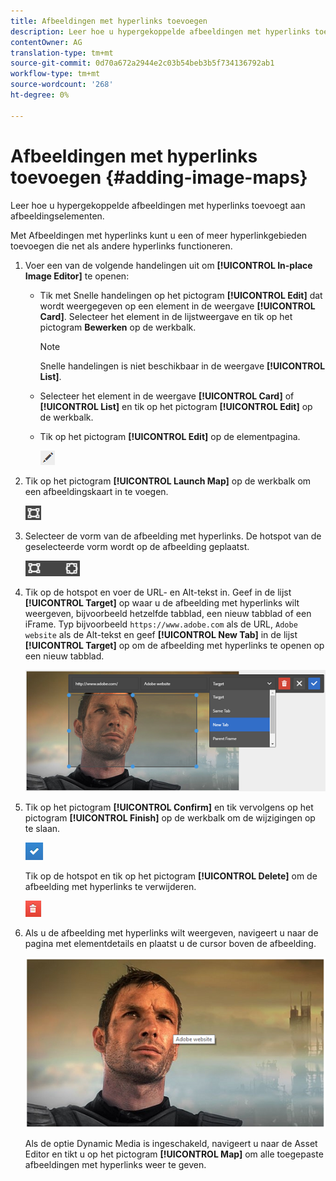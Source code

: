 ```yaml
---
title: Afbeeldingen met hyperlinks toevoegen
description: Leer hoe u hypergekoppelde afbeeldingen met hyperlinks toevoegt aan afbeeldingselementen.
contentOwner: AG
translation-type: tm+mt
source-git-commit: 0d70a672a2944e2c03b54beb3b5f734136792ab1
workflow-type: tm+mt
source-wordcount: '268'
ht-degree: 0%

---
```



# Afbeeldingen met hyperlinks toevoegen {#adding-image-maps}

Leer hoe u hypergekoppelde afbeeldingen met hyperlinks toevoegt aan afbeeldingselementen.

Met Afbeeldingen met hyperlinks kunt u een of meer hyperlinkgebieden toevoegen die net als andere hyperlinks functioneren.

1. Voer een van de volgende handelingen uit om **[!UICONTROL In-place Image Editor]** te openen:

   * Tik met Snelle handelingen op het pictogram **[!UICONTROL Edit]** dat wordt weergegeven op een element in de weergave **[!UICONTROL Card]**. Selecteer het element in de lijstweergave en tik op het pictogram **Bewerken** op de werkbalk.

      >[!NOTE]
      >
      >Snelle handelingen is niet beschikbaar in de weergave **[!UICONTROL List]**.

   * Selecteer het element in de weergave **[!UICONTROL Card]** of **[!UICONTROL List]** en tik op het pictogram **[!UICONTROL Edit]** op de werkbalk.
   * Tik op het pictogram **[!UICONTROL Edit]** op de elementpagina.

      ![chlimage_1-420](assets/chlimage_1-420.png)

1. Tik op het pictogram **[!UICONTROL Launch Map]** op de werkbalk om een afbeeldingskaart in te voegen.

   ![chlimage_1-421](assets/chlimage_1-421.png)

1. Selecteer de vorm van de afbeelding met hyperlinks. De hotspot van de geselecteerde vorm wordt op de afbeelding geplaatst.

   ![chlimage_1-422](assets/chlimage_1-422.png)

1. Tik op de hotspot en voer de URL- en Alt-tekst in. Geef in de lijst **[!UICONTROL Target]** op waar u de afbeelding met hyperlinks wilt weergeven, bijvoorbeeld hetzelfde tabblad, een nieuw tabblad of een iFrame. Typ bijvoorbeeld `https://www.adobe.com` als de URL, `Adobe website` als de Alt-tekst en geef **[!UICONTROL New Tab]** in de lijst **[!UICONTROL Target]** op om de afbeelding met hyperlinks te openen op een nieuw tabblad.

   ![chlimage_1-423](assets/chlimage_1-423.png)

1. Tik op het pictogram **[!UICONTROL Confirm]** en tik vervolgens op het pictogram **[!UICONTROL Finish]** op de werkbalk om de wijzigingen op te slaan.

   ![chlimage_1-424](assets/chlimage_1-424.png)

   Tik op de hotspot en tik op het pictogram **[!UICONTROL Delete]** om de afbeelding met hyperlinks te verwijderen.

   ![chlimage_1-425](assets/chlimage_1-425.png)

1. Als u de afbeelding met hyperlinks wilt weergeven, navigeert u naar de pagina met elementdetails en plaatst u de cursor boven de afbeelding.

   ![chlimage_1-426](assets/chlimage_1-426.png)

   Als de optie Dynamic Media is ingeschakeld, navigeert u naar de Asset Editor en tikt u op het pictogram **[!UICONTROL Map]** om alle toegepaste afbeeldingen met hyperlinks weer te geven.
